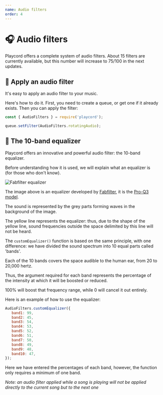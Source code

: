 ```yaml
---
name: Audio filters
order: 4
---
```


# 🎧 Audio filters

Playcord offers a complete system of audio filters. 
About 15 filters are currently available, but this number will increase to 75/100 in the next updates.

## 🔨 Apply an audio filter

It's easy to apply an audio filter to your music.

Here's how to do it. 
First, you need to create a queue, or get one if it already exists.
Then you can apply the filter:

```js
const { AudioFilters } = require('playcord');

queue.setFilter(AudioFilters.rotatingAudio);
```

## 🔧 The 10-band equalizer

Playcord offers an innovative and powerful audio filter: the 10-band equalizer.

Before understanding how it is used, we will explain what an equalizer is (for those who don't know).


![Fabfilter equalizer](https://media.discordapp.net/attachments/801037931195662336/958645474456391710/2022-03-30_10h34_40.png?width=1079&height=671)

The image above is an equalizer developed by [Fabfilter](https://www.fabfilter.com/), it is the [Pro-Q3 model](https://www.fabfilter.com/products/pro-q-3-equalizer-plug-in).

The sound is represented by the grey parts forming waves in the background of the image.

The yellow line represents the equalizer: thus, due to the shape of the yellow line, sound frequencies outside the space delimited by this line will not be heard.

The `customEqualizer()` function is based on the same principle, with one difference: we have divided the sound spectrum into 10 equal parts called 'bands'.

Each of the 10 bands covers the space audible to the human ear, from 20 to 20,000 hertz.

Thus, the argument required for each band represents the percentage of the intensity at which it will be boosted or reduced.

100% will boost that frequency range, while 0 will cancel it out entirely.

Here is an example of how to use the equalizer:

```js
AudioFilters.customEqualizer({
   band1: 99,
   band2: 45,
   band3: 54,
   band4: 53,
   band5: 52,
   band6: 51,
   band7: 50,
   band8: 49,
   band9: 48,
   band10: 47,
});
```

Here we have entered the percentages of each band, however, the function only requires a minimum of one band.

*Note: an audio filter applied while a song is playing will not be applied directly to the current song but to the next one*